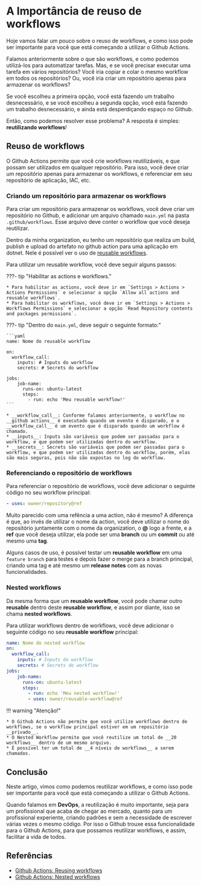 # A Importância de reuso de workflows

Hoje vamos falar um pouco sobre o reuso de workflows, e como isso pode ser importante para você que está começando a utilizar o Github Actions.

Falamos anteriormente sobre o que são workflows, e como podemos utilizá-los para automatizar tarefas. Mas, e se você precisar executar uma tarefa em vários repositórios? Você iria copiar e colar o mesmo workflow em todos os repositórios? Ou, você iria criar um repositório apenas para armazenar os workflows?

Se você escolheu a primeira opção, você está fazendo um trabalho desnecessário, e se você escolheu a segunda opção, você está fazendo um trabalho desnecessário, e ainda está desperdiçando espaço no Github.

Então, como podemos resolver esse problema? A resposta é simples: __reutilizando workflows__!

## Reuso de workflows

O Github Actions permite que você crie workflows reutilizáveis, e que possam ser utilizados em qualquer repositório. Para isso, você deve criar um repositório apenas para armazenar os workflows, e referenciar em seu repositório de aplicação, IAC, etc.

### Criando um repositório para armazenar os workflows

Para criar um repositório para armazenar os workflows, você deve criar um repositório no Github, e adicionar um arquivo chamado `main.yml` na pasta `.github/workflows`. Esse arquivo deve conter o workflow que você deseja reutilizar.

Dentro da minha organization, eu tenho um repositório que realiza um build, publish e upload do artefato no github action para uma aplicação em dotnet. Nele é possível ver o uso de [reusable workflows](https://github.com/leandro-melloni/reusable-workflow-dotnet/blob/main/.github/workflows/build.yml).

Para utilizar um reusable workflow, você deve seguir alguns passos:

???- tip "Habilitar as actions e workflows."

    * Para habilitar as actions, você deve ir em `Settings > Actions > Actions Permissions` e selecionar a opção `Allow all actions and reusable workflows`.
    * Para habilitar os workflows, você deve ir em `Settings > Actions > Workflows Permissions` e selecionar a opção `Read Repository contents and packages permissions`.

???- tip "Dentro do `main.yml`, deve seguir o seguinte formato:"

    ```yaml
    name: Nome do reusable workflow

    on:
      workflow_call:
        inputs: # Inputs do workflow
        secrets: # Secrets do workflow

    jobs:
        job-name:
          runs-on: ubuntu-latest
          steps:
            - run: echo 'Meu reusable workflow!'
    ```

    * __workflow_call__: Conforme falamos anteriormente, o workflow no __github actions__ é executado quando um evento é disparado, e o __workflow_call__ é um evento que é disparado quando um workflow é chamado.
    * __inputs__: Inputs são variáveis que podem ser passadas para o workflow, e que podem ser utilizadas dentro do workflow.
    * __secrets__: Secrets são variáveis que podem ser passadas para o workflow, e que podem ser utilizadas dentro do workflow, porém, elas são mais seguras, pois não são expostas no log do workflow.

### Referenciando o repositório de workflows

Para referenciar o repositório de workflows, você deve adicionar o seguinte código no seu workflow principal:

```yaml
- uses: owner/repository@ref
```

Muito parecido com uma refência a uma action, não é mesmo? A diferença é que, ao invés de utilizar o nome da action, você deve utilizar o nome do repositório juntamente com o nome da organization, o __@__ logo a frente, e a __ref__ que você deseja utilizar, ela pode ser uma __branch__ ou um __commit__ ou até mesmo uma __tag__.

Alguns casos de uso, é possível testar um __reusable workflow__ em uma `feature branch` para testes e depois fazer o merge para a branch principal, criando uma tag e até mesmo um __release notes__ com as novas funcionalidades.

### Nested workflows

Da mesma forma que um __reusable workflow__, você pode chamar outro __reusable__ dentro deste __reusable workflow__, e assim por diante, isso se chama __nested workflows__.

Para utilizar workflows dentro de workflows, você deve adicionar o seguinte código no seu __reusable workflow__ principal:

```yaml
name: Nome do nested workflow
on:
  workflow_call:
    inputs: # Inputs do workflow
    secrets: # Secrets do workflow
jobs:
    job-name:
      runs-on: ubuntu-latest
      steps:
        - run: echo 'Meu nested workflow!'
        - uses: owner/reusable-workflow@ref
```

!!! warning "Atenção!"

    * O Github Actions não permite que você utilize workflows dentro de workflows, se o workflow principal estiver em um repositório __privado__.
    * O Nested Workflow permite que você reutilize um total de __20 workflows__ dentro de um mesmo arquivo.
    * É possível ter um total de __4 níveis de workflows__ a serem chamados.

## Conclusão

Neste artigo, vimos como podemos reutilizar workflows, e como isso pode ser importante para você que está começando a utilizar o Github Actions.

Quando falamos em __DevOps__, a reutilização é muito importante, seja para um profissional que acaba de chegar ao mercado, quanto para um profissional experiente, criando padrões e sem a necessidade de escrever várias vezes o mesmo código. Por isso o Github trouxe essa funcionalidade para o Github Actions, para que possamos reutilizar workflows, e assim, facilitar a vida de todos.

## Referências

- [Github Actions: Reusing workflows](https://docs.github.com/en/actions/learn-github-actions/reusing-workflows)
- [Github Actions: Nested workflows](https://docs.github.com/en/actions/using-workflows/reusing-workflows#nesting-reusable-workflows)